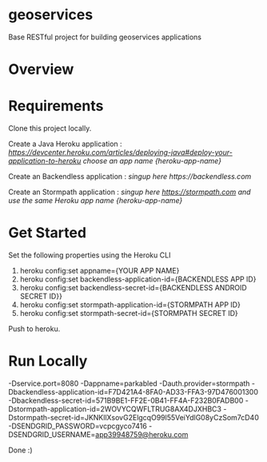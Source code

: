 # geoservices
Base RESTful project for building geoservices applications 

# Overview

# Requirements

Clone this project locally.

Create a Java Heroku application :
_https://devcenter.heroku.com/articles/deploying-java#deploy-your-application-to-heroku choose an app name {heroku-app-name}_

Create an Backendless application :
_singup here https://backendless.com_

Create an Stormpath application :
_singup here https://stormpath.com and use the same Heroku app name {heroku-app-name}_

# Get Started

Set the following properties using the Heroku CLI

1. heroku config:set appname={YOUR APP NAME}
1. heroku config:set backendless-application-id={BACKENDLESS APP ID}
1. heroku config:set backendless-secret-id={BACKENDLESS ANDROID SECRET ID}}
1. heroku config:set stormpath-application-id={STORMPATH APP ID}
1. heroku config:set stormpath-secret-id={STORMPATH SECRET ID}

Push to heroku.


# Run Locally

 -Dservice.port=8080 
 -Dappname=parkabled
 -Dauth.provider=stormpath
 -Dbackendless-application-id=F7D421A4-8FA0-AD33-FFA3-97D476001300
 -Dbackendless-secret-id=571B9BE1-FF2E-0B41-FF4A-F232B0FADB00
 -Dstormpath-application-id=2WOVYCQWFLTRUG8AX4DJXHBC3
 -Dstormpath-secret-id=JKNKllXsovG2ElgcqO99l55VeiYdlG08yCzSom7cD40
 -DSENDGRID_PASSWORD=vcpcgyco7416
 -DSENDGRID_USERNAME=app39948759@heroku.com


Done :)

    
